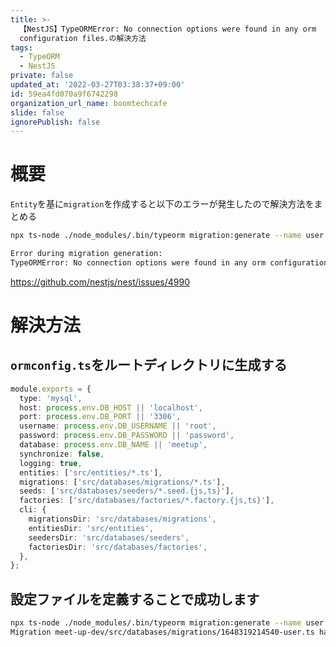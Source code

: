 ```yaml
---
title: >-
  【NestJS】TypeORMError: No connection options were found in any orm
  configuration files.の解決方法
tags:
  - TypeORM
  - NestJS
private: false
updated_at: '2022-03-27T03:38:37+09:00'
id: 59ea4fd070a9f6742298
organization_url_name: boomtechcafe
slide: false
ignorePublish: false
---
```

# 概要

`Entity`を基に`migration`を作成すると以下のエラーが発生したので解決方法をまとめる

```bash
npx ts-node ./node_modules/.bin/typeorm migration:generate --name user          

Error during migration generation:
TypeORMError: No connection options were found in any orm configuration files.
```

https://github.com/nestjs/nest/issues/4990

# 解決方法

## `ormconfig.ts`をルートディレクトリに生成する

```ts:ormconfig.ts
module.exports = {
  type: 'mysql',
  host: process.env.DB_HOST || 'localhost',
  port: process.env.DB_PORT || '3306',
  username: process.env.DB_USERNAME || 'root',
  password: process.env.DB_PASSWORD || 'password',
  database: process.env.DB_NAME || 'meetup',
  synchronize: false,
  logging: true,
  entities: ['src/entities/*.ts'],
  migrations: ['src/databases/migrations/*.ts'],
  seeds: ['src/databases/seeders/*.seed.{js,ts}'],
  factories: ['src/databases/factories/*.factory.{js,ts}'],
  cli: {
    migrationsDir: 'src/databases/migrations',
    entitiesDir: 'src/entities',
    seedersDir: 'src/databases/seeders',
    factoriesDir: 'src/databases/factories',
  },
};
```

## 設定ファイルを定義することで成功します

```bash
npx ts-node ./node_modules/.bin/typeorm migration:generate --name user                    
Migration meet-up-dev/src/databases/migrations/1648319214540-user.ts has been generated successfully.
```
